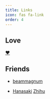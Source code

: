 ```yaml
---
title: Links
icon: fas fa-link
order: 4
---
```


## Love
[❤️](https://huiqianli.github.io/)



## Friends

- [beammagnum](https://kobo.tssn.ac.cn/)

- [Hanasaki](https://www.lovehanasaki.com/)  [Zhihu](https://www.zhihu.com/people/xue-hua-ma)

    